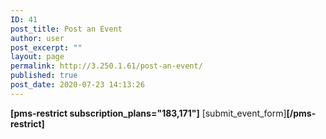 ```yaml
---
ID: 41
post_title: Post an Event
author: user
post_excerpt: ""
layout: page
permalink: http://3.250.1.61/post-an-event/
published: true
post_date: 2020-07-23 14:13:26
---
```

<!-- wp:paragraph -->
<p></p>
<!-- /wp:paragraph -->

<p><strong class="nowrap">[pms-restrict subscription_plans="183,171"]</strong><span> </span>[submit_event_form]<strong class="nowrap">[/pms-restrict]</strong></p>

<!-- wp:paragraph -->
<p></p>
<!-- /wp:paragraph -->